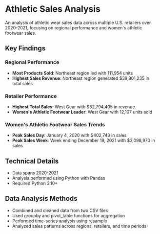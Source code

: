 # Athletic Sales Analysis

An analysis of athletic wear sales data across multiple U.S. retailers over 2020-2021, focusing on regional performance and women's athletic footwear sales.

## Key Findings

### Regional Performance
- **Most Products Sold**: Northeast region led with 111,954 units
- **Highest Sales Revenue**: Northeast region generated $39,801,235 in total sales

### Retailer Performance
- **Highest Total Sales**: West Gear with $32,794,405 in revenue
- **Women's Athletic Footwear Leader**: West Gear with 12,107 units sold

### Women's Athletic Footwear Sales Trends
- **Peak Sales Day**: January 4, 2020 with $402,743 in sales
- **Peak Sales Week**: Week ending December 19, 2021 with $3,098,970 in sales

## Technical Details
- Data spans 2020-2021
- Analysis performed using Python with Pandas
- Required Python 3.10+

## Data Analysis Methods
- Combined and cleaned data from two CSV files
- Used groupby and pivot_table functions for aggregation
- Performed time-series analysis using resample
- Analyzed sales patterns across regions, retailers, and time periods